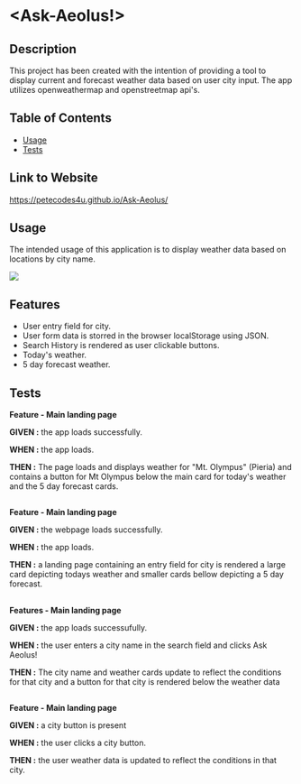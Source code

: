 # <Ask-Aeolus!>

## Description

This project has been created with the intention of providing a tool to display current and forecast weather data based on user city input. The app utilizes openweathermap and openstreetmap api's.         

## Table of Contents

- [Usage](#usage)
- [Tests](#Tests)

## Link to Website
https://petecodes4u.github.io/Ask-Aeolus/

## Usage

The intended usage of this application is to display weather data based on locations by city name. 

![](./assets/images/tbd.gif)

## Features

- User entry field for city.
- User form data is storred in  the browser localStorage using JSON.
- Search History is rendered as user clickable buttons.
- Today's weather.
- 5 day forecast weather. 

## Tests
 
 **Feature - Main landing page**
 
 **GIVEN :** the app loads successfully.
 
 **WHEN :** the app loads.
 
 **THEN :** The page loads and displays weather for "Mt. Olympus" (Pieria) and contains a button for Mt Olympus below the main card for today's weather and the 5 day forecast cards.

##

 **Feature - Main landing page**

 **GIVEN :** the webpage loads successfully.  
 
 **WHEN :** the app loads.
 
 **THEN :** a landing page containing an entry field for city is rendered a large card depicting todays weather and smaller cards bellow depicting a 5 day forecast.

##

 **Features - Main landing page**

 **GIVEN :** the app loads successufully.
 
 **WHEN :** the user enters a city name in the search field and clicks Ask Aeolus!
 
 **THEN :** The city name and weather cards update to reflect the conditions for that city and a button for that city is rendered below the weather data

##

 **Feature - Main landing page**

 **GIVEN :** a city button is present 
 
 **WHEN :**  the user clicks a city button.
 
 **THEN :**  the user weather data is updated to reflect the conditions in that city.

##

